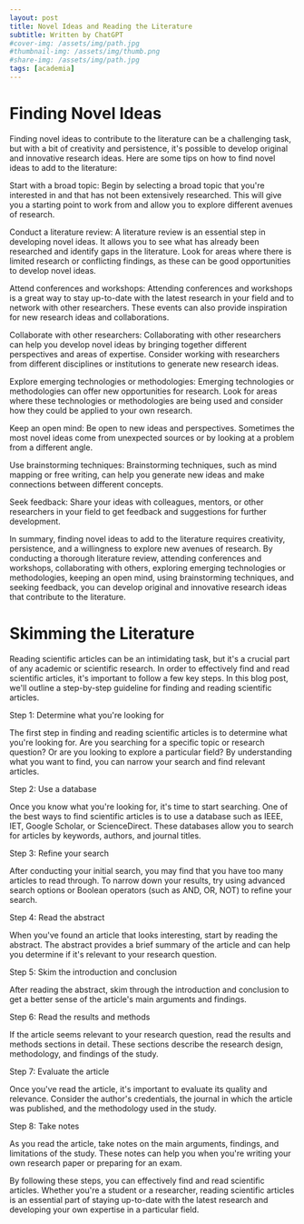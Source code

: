 ```yaml
---
layout: post
title: Novel Ideas and Reading the Literature
subtitle: Written by ChatGPT
#cover-img: /assets/img/path.jpg
#thumbnail-img: /assets/img/thumb.png
#share-img: /assets/img/path.jpg
tags: [academia]
---
```


# Finding Novel Ideas

Finding novel ideas to contribute to the literature can be a challenging task, but with a bit of creativity and persistence, it's possible to develop original and innovative research ideas. Here are some tips on how to find novel ideas to add to the literature:

Start with a broad topic: Begin by selecting a broad topic that you're interested in and that has not been extensively researched. This will give you a starting point to work from and allow you to explore different avenues of research.

Conduct a literature review: A literature review is an essential step in developing novel ideas. It allows you to see what has already been researched and identify gaps in the literature. Look for areas where there is limited research or conflicting findings, as these can be good opportunities to develop novel ideas.

Attend conferences and workshops: Attending conferences and workshops is a great way to stay up-to-date with the latest research in your field and to network with other researchers. These events can also provide inspiration for new research ideas and collaborations.

Collaborate with other researchers: Collaborating with other researchers can help you develop novel ideas by bringing together different perspectives and areas of expertise. Consider working with researchers from different disciplines or institutions to generate new research ideas.

Explore emerging technologies or methodologies: Emerging technologies or methodologies can offer new opportunities for research. Look for areas where these technologies or methodologies are being used and consider how they could be applied to your own research.

Keep an open mind: Be open to new ideas and perspectives. Sometimes the most novel ideas come from unexpected sources or by looking at a problem from a different angle.

Use brainstorming techniques: Brainstorming techniques, such as mind mapping or free writing, can help you generate new ideas and make connections between different concepts.

Seek feedback: Share your ideas with colleagues, mentors, or other researchers in your field to get feedback and suggestions for further development.

In summary, finding novel ideas to add to the literature requires creativity, persistence, and a willingness to explore new avenues of research. By conducting a thorough literature review, attending conferences and workshops, collaborating with others, exploring emerging technologies or methodologies, keeping an open mind, using brainstorming techniques, and seeking feedback, you can develop original and innovative research ideas that contribute to the literature.

# Skimming the Literature

Reading scientific articles can be an intimidating task, but it's a crucial part of any academic or scientific research. In order to effectively find and read scientific articles, it's important to follow a few key steps. In this blog post, we'll outline a step-by-step guideline for finding and reading scientific articles.

Step 1: Determine what you're looking for

The first step in finding and reading scientific articles is to determine what you're looking for. Are you searching for a specific topic or research question? Or are you looking to explore a particular field? By understanding what you want to find, you can narrow your search and find relevant articles.

Step 2: Use a database

Once you know what you're looking for, it's time to start searching. One of the best ways to find scientific articles is to use a database such as IEEE, IET, Google Scholar, or ScienceDirect. These databases allow you to search for articles by keywords, authors, and journal titles.

Step 3: Refine your search

After conducting your initial search, you may find that you have too many articles to read through. To narrow down your results, try using advanced search options or Boolean operators (such as AND, OR, NOT) to refine your search.

Step 4: Read the abstract

When you've found an article that looks interesting, start by reading the abstract. The abstract provides a brief summary of the article and can help you determine if it's relevant to your research question.

Step 5: Skim the introduction and conclusion

After reading the abstract, skim through the introduction and conclusion to get a better sense of the article's main arguments and findings.

Step 6: Read the results and methods

If the article seems relevant to your research question, read the results and methods sections in detail. These sections describe the research design, methodology, and findings of the study.

Step 7: Evaluate the article

Once you've read the article, it's important to evaluate its quality and relevance. Consider the author's credentials, the journal in which the article was published, and the methodology used in the study.

Step 8: Take notes

As you read the article, take notes on the main arguments, findings, and limitations of the study. These notes can help you when you're writing your own research paper or preparing for an exam.

By following these steps, you can effectively find and read scientific articles. Whether you're a student or a researcher, reading scientific articles is an essential part of staying up-to-date with the latest research and developing your own expertise in a particular field.
